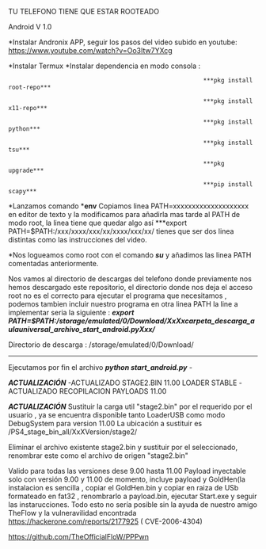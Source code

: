 TU TELEFONO TIENE QUE ESTAR ROOTEADO

Android V 1.0

*Instalar Andronix APP, seguir los pasos del video subido en youtube: https://www.youtube.com/watch?v=Oo3Itw7YXcg

*Instalar Termux *Instalar dependencia en modo consola :   

                                                           ***pkg install root-repo***

                                                           ***pkg install x11-repo***

                                                           ***pkg install python***

                                                           ***pkg install tsu***

                                                           ***pkg upgrade***

                                                           ***pip install scapy***

*Lanzamos comando ***env** Copiamos linea PATH=xxxxxxxxxxxxxxxxxxxx  en editor de texto y la modificamos para añadirla mas tarde al PATH de 
modo root, la linea tiene que quedar algo así ***export PATH=$PATH:/xxx/xxxx/xxx/xx/xxxx/xxx/xx/ tienes que ser dos linea distintas como las instrucciones del video.

*Nos logueamos como root con el comando ***su*** y añadimos las linea PATH comentadas anteriormente.

Nos vamos al directorio de descargas del telefono donde previamente nos hemos descargado este repositorio, el directorio donde nos deja 
el acceso root no es el correcto para ejecutar el programa que necesitamos , podemos tambien incluir nuestro programa en otra linea PATH la line a implementar seria la siguiente :
***export PATH=$PATH:/storage/emulated/0/Download/XxXxcarpeta_descarga_aulauniversal_archivo_start_android.pyXxx/***

Directorio de descarga : /storage/emulated/0/Download/

****************************************************************

Ejecutamos por fin el archivo ***python start_android.py***
                                                          -


***ACTUALIZACIÓN***
-ACTUALIZADO STAGE2.BIN 11.00 LOADER STABLE
-ACTUALIZADO RECOPILACION PAYLOADS 11.00

***ACTUALIZACIÓN***
Sustituir la carga util "stage2.bin" por el requerido por el usuario , ya se encuentra disponible  tanto
LoaderUSB como modo DebugSystem para version 11.00
La ubicación a sustituir es     /PS4_stage_bin_all/XxXVersion/stage2/

Eliminar el archivo existente stage2.bin y sustituir por el seleccionado, renombrar este como el archivo de origen "stage2.bin"

Valido para todas las versiones dese 9.00 hasta 11.00 
Payload inyectable solo con versión 9.00 y 11.00 de momento, incluye payload y GoldHen(la instalacion es sencilla , copiar el GoldHen.bin y copiar en raiza de USb
formateado en fat32 , renombrarlo a payload.bin, ejecutar Start.exe y seguir las instarucciones.
Todo esto no sería posible sin la ayuda de nuestro amigo
TheFlow y la vulneravilidad encontrada https://hackerone.com/reports/2177925 ( CVE-2006-4304)

https://github.com/TheOfficialFloW/PPPwn
